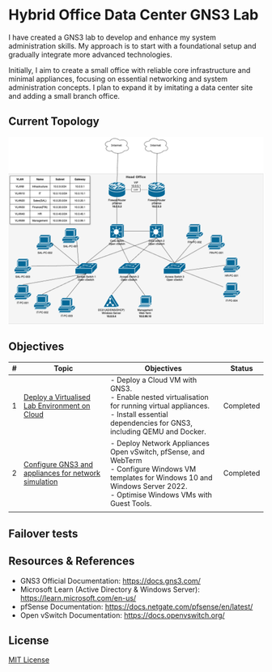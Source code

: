 # Hybrid Office Data Center GNS3 Lab

I have created a GNS3 lab to develop and enhance my system administration skills. My approach is to start with a foundational setup and gradually integrate more advanced technologies.

Initially, I aim to create a small office with reliable core infrastructure and minimal appliances, focusing on essential networking and system administration concepts. I plan to expand it by imitating a data center site and adding a small branch office. 

## Current Topology

![Topology](images/topology.png)

## Objectives

| **#** | **Topic**                                                                         | Objectives                                                                                                                                                                             | **Status** |
| ----- | --------------------------------------------------------------------------------- | -------------------------------------------------------------------------------------------------------------------------------------------------------------------------------------- | ---------- |
| 1     | [Deploy a Virtualised Lab Environment on Cloud](docs/01_environment_setup.md)     | - Deploy a Cloud VM with GNS3.<br>- Enable nested virtualisation for running virtual appliances.<br>- Install essential dependencies for GNS3, including QEMU and Docker.              | Completed  |
| 2     | [Configure GNS3 and appliances for network simulation](docs/02_configure_gns3.md) | - Deploy Network Appliances Open vSwitch, pfSense, and WebTerm<br>- Configure Windows VM templates for Windows 10 and Windows Server 2022.<br>- Optimise Windows VMs with Guest Tools. | Completed  |
|       |                                                                                   |                                                                                                                                                                                        |            |

## Failover tests

## Resources & References

* GNS3 Official Documentation: https://docs.gns3.com/
* Microsoft Learn (Active Directory & Windows Server): https://learn.microsoft.com/en-us/
* pfSense Documentation: https://docs.netgate.com/pfsense/en/latest/
* Open vSwitch Documentation: https://docs.openvswitch.org/

## License

[MIT License](LICENSE)
